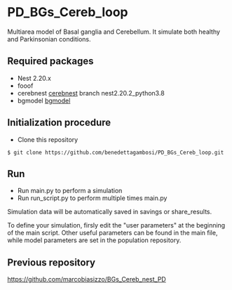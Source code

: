 # PD_BGs_Cereb_loop
Multiarea model of Basal ganglia and Cerebellum. It simulate both healthy and Parkinsonian conditions.

## Required packages
- Nest 2.20.x
- fooof
- cerebnest [cerebnest](https://github.com/marcobiasizzo/cereb-nest/tree/nest2.20.2_python3.8) branch nest2.20.2_python3.8
- bgmodel [bgmodel](https://github.com/marcobiasizzo/bgmodel)

## Initialization procedure
- Clone this repository
```
$ git clone https://github.com/benedettagambosi/PD_BGs_Cereb_loop.git
```

## Run 
- Run main.py to perform a simulation
- Run run_script.py to perform multiple times main.py

Simulation data will be automatically saved in savings or share_results.

To define your simulation, firsly edit the "user parameters" at the beginning of the main script.
Other useful parameters can be found in the main file, while model parameters are set in the population repository.

## Previous repository
https://github.com/marcobiasizzo/BGs_Cereb_nest_PD
